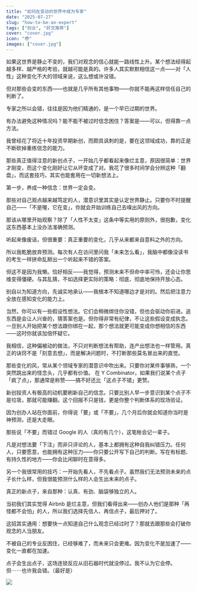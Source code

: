 ```yaml
---
title: "如何在变动的世界中成为专家"
date: "2025-07-27"
slug: "how-to-be-an-expert"
tags: ["创业", "好文推荐"]
cover: "cover.jpg"
icon: "😎"
images: ["cover.jpg"]
---
```

如果这世界是静止不变的，我们对观念的信心就能一路线性上升。某个想法经得起越多样、越严格的考验，就越可能是真的。许多人其实默默相信这一点——对「人性」这种变化不大的领域来说，这么想或许没错。



但对那些会变的东西——也就是几乎所有其他事物——你就不能再这样信任自己的判断了。



专家之所以会错，往往是因为他们精通的，是一个早已过期的世界。



有办法避免这种情况吗？能不能不被过时信念困住？答案是——可以，但得靠一点方法。



我曾经花了将近十年投资早期新创，而颇具讽刺的是，要在这领域成功，靠的正是不断砍掉重练信念的能力。



那些真正值得注意的新创点子，一开始几乎都看起来像烂主意，原因很简单：世界才刚变，而这个变化刚好让它从坏变成了对。我花了很多时间学会分辨这种「翻盘」，而这套技巧，其实也能套用在一切新想法上。



第一步，养成一种信念：世界一定会变。



那些对自己观点越来越笃定的人，潜意识里其实是认定世界静止。只要你不时提醒自己——「不是喔，它在变」，你就会开始训练自己去嗅出风的方向。



那该从哪里开始观察？除了「人性不太变」这条中等实用的原则外，很抱歉，变化这东西基本上没办法准确预测。



听起来像废话，但很重要：真正重要的变化，几乎从来都来自意料之外的方向。



所以我乾脆放弃预测。每次有人在访问里问我「未来怎么看」，我脑中都像没读书的考生一样拼命乱掰出一个听起来不错的答案。



但这不是因为我懒。恰好相反——我觉得，预测未来不但命中率可怜，还会让你思维变得僵硬。与其乱猜，不如选择更实际的策略：彻底、彻底地保持开放心态。



别自以为知道方向，先诚实地承认——我根本不知道哪边才是对的。然后把注意力全放在感知变化的能力上。



当然，你可以有一些假设性想法。它们会稍微绑住你没错，但也会驱动你前进。追东西是会让人兴奋的，猜答案也是。但你得非常有纪律，不让这些假设变成执念。
一旦别人开始把某个想法跟你绑在一起，那个想法就更可能变成你想相信的东西——这时你就该加倍怀疑它。



我相信，这种偏被动的做法，不只对判断想法有帮助，连产出想法也一样管用。真正的诀窍不是「刻意去想」，而是解决问题时，不打断那些莫名冒出来的直觉。



那些变化的风，常从某个领域专家的潜意识中吹出来。只要你对某件事够熟，一个突然跳出来的怪念头，几乎都有价值。
在 Y Combinator，如果我们说某个点子「疯了点」，那通常是称赞——搞不好还比「这点子不错」更赞。



新创投资人有极高的动机要刷新自己的信念。只要比别人早一步意识到某个点子不是垃圾，那就可能赚翻。这个回报不只是钱，更是你整个判断体系的现场验证。



因为创办人站在你面前，你得说「要」或「不要」，几个月后你就会知道你当时是神预测，还是大走眼。



那些说「不要」而错过 Google 的人（真的有几个），这笔帐会记一辈子。



凡是对想法要「下注」而非只评论的人，基本上都拥有这种自我纠错压力。任何人，只要愿意，也能拥有这种压力——你只要公开写下自己的判断。写在有标题、有持久性的地方——你会比闲聊时在意得多。



另一个我很常用的技巧：一开始先看人，不先看点子。虽然我们无法预测未来的点子长什么样，但我很能预测什么样的人会生出未来的点子。



真正的新点子，来自那种：认真、有劲、脑袋够独立的人。



当初我们其实觉得 Airbnb 是烂主意，但我们看得出来——创办人他们是那种「再怪都不会怕」的人，所以我们选择先信人、再信点子，最后押对了。



这招其实通用：想要快一点知道自己什么观念已经过时了？那就去跟那些会打破你观念的人当朋友。



不被自己的专业反困住，已经够难了，而未来只会更难。因为变化不是加速了——变化一直都在加速。



点子会生出点子，这场连锁反应从旧石器时代就没停过。我不认为它会停。
但⋯⋯也许我会错。（最好是）




![](https://prod-files-secure.s3.us-west-2.amazonaws.com/112d0858-5090-4d34-a606-b75eb8d65fd2/46476355-9cf3-4e99-9b7a-3531bc426380/1000202064.png?X-Amz-Algorithm=AWS4-HMAC-SHA256&X-Amz-Content-Sha256=UNSIGNED-PAYLOAD&X-Amz-Credential=ASIAZI2LB466SQBBZHRO%2F20250814%2Fus-west-2%2Fs3%2Faws4_request&X-Amz-Date=20250814T171255Z&X-Amz-Expires=3600&X-Amz-Security-Token=IQoJb3JpZ2luX2VjEAEaCXVzLXdlc3QtMiJIMEYCIQDYOknzy0oovOdQbTVeem1I8lFeYAjagcyqFjaOC28WHAIhAOPNj20qII9kQ2rp5ZkQhU8M%2BareTtfueqWv3nvAX1MBKv8DCEoQABoMNjM3NDIzMTgzODA1IgwQv2u1Pf1cV4How64q3APajnrds8LFSzq2CLyW0zGMQxyk%2FZnNOH%2FsXOOkEAEokq4T3smHra6lP96GQHpc6TezblX1TCJOymSsQkIjL5ZdIomppkC2kd5P%2FhyHMbfjaD173GtKKW1hUkoTsT1awADf0ZcAYU5y5Pe%2FCQsQlHiN7LAJ6KYckfEso43AM2%2FRwTGiAO8CF8%2FMqma9w9HgUFNp7sB8WxWgr%2BtnLpwiDhHtIpAfihM9Gt5IdzIXr%2Bgn5XyxlUqbVsO2J%2FZStpao8f8%2FU2eSTzYICSXYq2IGpcSAwP46o9wEbvbig39ZKIrorjt%2BMreVjQqoLI6YxjMeWhuVHVGsfwlUSv7RzqP0fC2qDoqhm9lk%2FGQi5xrTSuqWZ%2BTewNKHhQpDZe1d1%2BknpOdyLEumxyreYlw%2FLbhEhO762qROWX21vFzdDRKpfAWfwGPG6Ow3FHAp2Yer0ce%2BMlQyo%2FFAatDhfsTvwSkW%2FA%2BvuS8hCBQoMl3A9SiucTL%2Ffek1g0BPvvwizHP6vt1zgTFJ%2FMZVi6YHTyYP9qSjtXqY9c0NtD9ag6An1M7oojCLr3pD7ULBN58FzwBlpnpasr8Qo%2BoItIHxEcQAJwS2DZHLzD9plSk8hNaJphI%2FKNeSmrZ3otm%2Ftw%2Fp8NwAzjDJqfjEBjqkAfei6nIjH2V8sMjbIFhGq%2BDP5c1npFscgbubNqdk9u3rEhCT8upQDl%2Byz4quJdhuXdn4Zix6%2FZu%2FhbIH6wDwyI7mTYBCtCmyDAmG6Ncff1RpHZmBWY%2FIUjHa3P3aPeRIfjiSaZ50e7J0yewOaadjsYH%2BZ7dUMEhDAolT%2FLmB2M%2BMZdhzc424Ad6IcTcoKIuPI7CZxo1dT%2BSmitN4NbnhkQRc49lq&X-Amz-Signature=53169683721b74ddf1be09b01077f969230fb5e4565f056db191b01121e86f21&X-Amz-SignedHeaders=host&x-amz-checksum-mode=ENABLED&x-id=GetObject)

